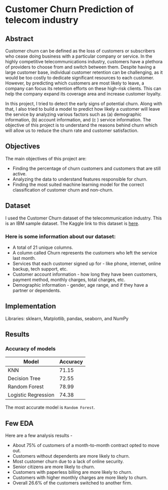 # Customer Churn Prediction of telecom industry 

## Abstract
Customer churn can be defined as the loss of customers or subscribers who cease doing business with a particular company or service. In the highly competitive telecommunications industry, customers have a plethora of providers to choose from and switch between them. Despite having a large customer base, individual customer retention can be challenging, as it would be too costly to dedicate significant resources to each customer. However, by predicting which customers are most likely to leave, a company can focus its retention efforts on these high-risk clients. This can help the company expand its coverage area and increase customer loyalty.

In this project, I tried to detect the early signs of potential churn. Along with that, I also tried to build a model to predict how likely a customer will leave the service by analyzing various factors such as (a) demographic information, (b) account information, and (c ) service information. The objective of this project is to understand the reasons behind churn which will allow us to reduce the churn rate and customer satisfaction.

## Objectives
The main objectives of this project are:

- Finding the percentage of churn customers and customers that are still active.
- Analyzing the data to understand features responsible for churn.
- Finding the most suited machine learning model for the correct classification of customer churn and non-churn.

## Dataset
I used the Customer Churn dataset of the telecommunication industry. This is an IBM sample dataset. The Kaggle link to this dataset is [here](https://www.kaggle.com/datasets/blastchar/telco-customer-churn). 

### Here is some information about our dataset:
- A total of 21 unique columns.
- A column called Churn represents the customers who left the service last month.
- Services that each customer signed up for - like phone, internet, online backup, tech support, etc.
- Customer account information - how long they have been customers, payment method, monthly charges, total charges, etc.
- Demographic information - gender, age range, and if they have a partner or dependents.

## Implementation
Libraries: sklearn, Matplotlib, pandas, seaborn, and NumPy

## Results

### Accuracy of models

| Model               | Accuracy  |
| ------------------- | --------- |
| KNN                 |   71.15   |
| Decision Tree       |   72.55   |
|	Random Forest       |   78.99   |
| Logistic Regression |   74.38	  |


The most accurate model is `Random Forest`.

## Few EDA

Here are a few analysis results - 
- About 75% of customers of a month-to-month contract opted to move out.
- Customers without dependents are more likely to churn.
- Most customer churn due to a lack of online security.
- Senior citizens are more likely to churn.
- Customers with paperless billing are more likely to churn.
- Customers with higher monthly charges are more likely to churn.
- Overall 26.6% of the customers switched to another firm.
